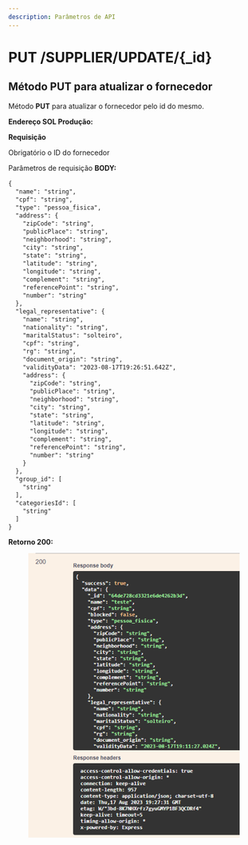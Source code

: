 ```yaml
---
description: Parâmetros de API
---
```


# PUT /SUPPLIER/UPDATE/{\_id}

## Método PUT para atualizar o fornecedor

Método **PUT** para atualizar o fornecedor pelo id do mesmo.

**Endereço SOL Produção:**&#x20;

**Requisição**

Obrigatório o ID do fornecedor

Parâmetros de requisição **BODY:**

```
{
  "name": "string",
  "cpf": "string",
  "type": "pessoa_fisica",
  "address": {
    "zipCode": "string",
    "publicPlace": "string",
    "neighborhood": "string",
    "city": "string",
    "state": "string",
    "latitude": "string",
    "longitude": "string",
    "complement": "string",
    "referencePoint": "string",
    "number": "string"
  },
  "legal_representative": {
    "name": "string",
    "nationality": "string",
    "maritalStatus": "solteiro",
    "cpf": "string",
    "rg": "string",
    "document_origin": "string",
    "validityData": "2023-08-17T19:26:51.642Z",
    "address": {
      "zipCode": "string",
      "publicPlace": "string",
      "neighborhood": "string",
      "city": "string",
      "state": "string",
      "latitude": "string",
      "longitude": "string",
      "complement": "string",
      "referencePoint": "string",
      "number": "string"
    }
  },
  "group_id": [
    "string"
  ],
  "categoriesId": [
    "string"
  ]
}
```

**Retorno 200:**

<figure><img src="../../.gitbook/assets/Screenshot_5 (6).png" alt=""><figcaption></figcaption></figure>


